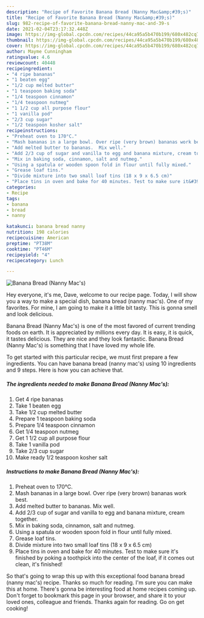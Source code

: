 ```yaml
---
description: "Recipe of Favorite Banana Bread (Nanny Mac&amp;#39;s)"
title: "Recipe of Favorite Banana Bread (Nanny Mac&amp;#39;s)"
slug: 982-recipe-of-favorite-banana-bread-nanny-mac-and-39-s
date: 2021-02-04T23:17:32.448Z
image: https://img-global.cpcdn.com/recipes/44ca95a5b470b199/680x482cq70/banana-bread-nanny-macs-recipe-main-photo.jpg
thumbnail: https://img-global.cpcdn.com/recipes/44ca95a5b470b199/680x482cq70/banana-bread-nanny-macs-recipe-main-photo.jpg
cover: https://img-global.cpcdn.com/recipes/44ca95a5b470b199/680x482cq70/banana-bread-nanny-macs-recipe-main-photo.jpg
author: Mayme Cunningham
ratingvalue: 4.6
reviewcount: 40448
recipeingredient:
- "4 ripe bananas"
- "1 beaten egg"
- "1/2 cup melted butter"
- "1 teaspoon baking soda"
- "1/4 teaspoon cinnamon"
- "1/4 teaspoon nutmeg"
- "1 1/2 cup all purpose flour"
- "1 vanilla pod"
- "2/3 cup sugar"
- "1/2 teaspoon kosher salt"
recipeinstructions:
- "Preheat oven to 170°C."
- "Mash bananas in a large bowl. Over ripe (very brown) bananas work best."
- "Add melted butter to bananas.  Mix well."
- "Add 2/3 cup of sugar and vanilla to egg and banana mixture, cream together."
- "Mix in baking soda, cinnamon, salt and nutmeg."
- "Using a spatula or wooden spoon fold in flour until fully mixed."
- "Grease loaf tins."
- "Divide mixture into two small loaf tins (18 x 9 x 6.5 cm)"
- "Place tins in oven and bake for 40 minutes. Test to make sure it&#39;s finished by poking a toothpick into the center of the loaf, if it comes out clean, it&#39;s finished!"
categories:
- Recipe
tags:
- banana
- bread
- nanny

katakunci: banana bread nanny 
nutrition: 198 calories
recipecuisine: American
preptime: "PT38M"
cooktime: "PT46M"
recipeyield: "4"
recipecategory: Lunch

---
```



![Banana Bread (Nanny Mac&#39;s)](https://img-global.cpcdn.com/recipes/44ca95a5b470b199/680x482cq70/banana-bread-nanny-macs-recipe-main-photo.jpg)

Hey everyone, it's me, Dave, welcome to our recipe page. Today, I will show you a way to make a special dish, banana bread (nanny mac&#39;s). One of my favorites. For mine, I am going to make it a little bit tasty. This is gonna smell and look delicious.

Banana Bread (Nanny Mac&#39;s) is one of the most favored of current trending foods on earth. It is appreciated by millions every day. It is easy, it is quick, it tastes delicious. They are nice and they look fantastic. Banana Bread (Nanny Mac&#39;s) is something that I have loved my whole life.




To get started with this particular recipe, we must first prepare a few ingredients. You can have banana bread (nanny mac&#39;s) using 10 ingredients and 9 steps. Here is how you can achieve that.

<!--inarticleads1-->

##### The ingredients needed to make Banana Bread (Nanny Mac&#39;s):

1. Get 4 ripe bananas
1. Take 1 beaten egg
1. Take 1/2 cup melted butter
1. Prepare 1 teaspoon baking soda
1. Prepare 1/4 teaspoon cinnamon
1. Get 1/4 teaspoon nutmeg
1. Get 1 1/2 cup all purpose flour
1. Take 1 vanilla pod
1. Take 2/3 cup sugar
1. Make ready 1/2 teaspoon kosher salt




<!--inarticleads2-->

##### Instructions to make Banana Bread (Nanny Mac&#39;s):

1. Preheat oven to 170°C.
1. Mash bananas in a large bowl. Over ripe (very brown) bananas work best.
1. Add melted butter to bananas.  Mix well.
1. Add 2/3 cup of sugar and vanilla to egg and banana mixture, cream together.
1. Mix in baking soda, cinnamon, salt and nutmeg.
1. Using a spatula or wooden spoon fold in flour until fully mixed.
1. Grease loaf tins.
1. Divide mixture into two small loaf tins (18 x 9 x 6.5 cm)
1. Place tins in oven and bake for 40 minutes. Test to make sure it&#39;s finished by poking a toothpick into the center of the loaf, if it comes out clean, it&#39;s finished!




So that's going to wrap this up with this exceptional food banana bread (nanny mac&#39;s) recipe. Thanks so much for reading. I'm sure you can make this at home. There's gonna be interesting food at home recipes coming up. Don't forget to bookmark this page in your browser, and share it to your loved ones, colleague and friends. Thanks again for reading. Go on get cooking!
